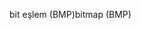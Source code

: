 <span data-ttu-id="9894d-101">bit eşlem (BMP)</span><span class="sxs-lookup"><span data-stu-id="9894d-101">bitmap (BMP)</span></span>